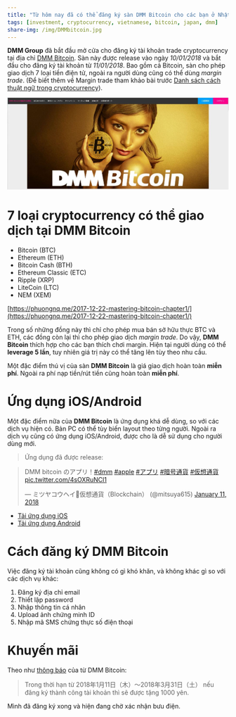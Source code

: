```yaml
---
title: "Từ hôm nay đã có thể đăng ký sàn DMM Bitcoin cho các bạn ở Nhật Bản"
tags: [investment, cryptocurrency, vietnamese, bitcoin, japan, dmm]
share-img: /img/DMMbitcoin.jpg
---
```


**DMM Group** đã bắt đầu mở cửa cho đăng ký tài khoản trade cryptocurrency tại địa chỉ [DMM Bitcoin](https://bitcoin.dmm.com/). Sàn này được release vào ngày *10/01/2018* và bắt đầu cho đăng ký tài khoản từ *11/01/2018*. Bao gồm cả Bitcoin, sàn cho phép giao dịch 7 loại tiền điện tử, ngoài ra người dùng cũng có thể dùng *margin trade*. (Để biết thêm về Margin trade tham khảo bài trước [Danh sách cách thuật ngữ trong cryptocurrency](https://phuongnq.me/2018-01-10-list-cryptocurrenty-term/)).

![DMM Bitcoin](/img/DMMbitcoin.jpg)

# 7 loại cryptocurrency có thể giao dịch tại DMM Bitcoin

* Bitcoin (BTC)
* Ethereum (ETH)
* Bitcoin Cash (BTH)
* Ethereum Classic (ETC)
* Ripple (XRP)
* LiteCoin (LTC)
* NEM (XEM)

[https://phuongnq.me/2017-12-22-mastering-bitcoin-chapter1/](https://phuongnq.me/2017-12-22-mastering-bitcoin-chapter1/)

<script async src="//pagead2.googlesyndication.com/pagead/js/adsbygoogle.js"></script>
<ins class="adsbygoogle"
     style="display:block; text-align:center;"
     data-ad-layout="in-article"
     data-ad-format="fluid"
     data-ad-client="ca-pub-2750437710821247"
     data-ad-slot="8905029259"></ins>
<script>
     (adsbygoogle = window.adsbygoogle || []).push({});
</script>

Trong số những đồng này thì chỉ cho phép mua bán sở hữu thực BTC và ETH, các đồng còn lại thì cho phép giao dịch *margin trade*. Do vậy, **DMM Bitcoin** thích hợp cho các bạn thích chơi margin. Hiện tại người dùng có thể **leverage 5 lần**, tuy nhiên giá trị này có thể tăng lên tùy theo nhu cầu.

Một đặc điểm thú vị của sàn **DMM Bitcoin** là giá giao dịch hoàn toàn **miễn phí**. Ngoài ra phí nạp tiền/rút tiền cũng hoàn toàn **miễn phí**.

# Ứng dụng iOS/Android

Một đặc điểm nữa của **DMM Bitcoin** là ứng dụng khá dễ dùng, so với các dịch vụ hiện có. Bản PC có thể tùy biến layout theo từng người. Ngoài ra dịch vụ cũng có ứng dụng iOS/Android, được cho là dễ sử dụng cho người dùng mới.

> Ứng dụng đã được release:

<blockquote class="twitter-tweet" data-lang="en"><p lang="ja" dir="ltr">DMM bitcoin のアプリ！<a href="https://twitter.com/hashtag/dmm?src=hash&amp;ref_src=twsrc%5Etfw">#dmm</a> <a href="https://twitter.com/hashtag/apple?src=hash&amp;ref_src=twsrc%5Etfw">#apple</a> <a href="https://twitter.com/hashtag/%E3%82%A2%E3%83%97%E3%83%AA?src=hash&amp;ref_src=twsrc%5Etfw">#アプリ</a> <a href="https://twitter.com/hashtag/%E6%9A%97%E5%8F%B7%E9%80%9A%E8%B2%A8?src=hash&amp;ref_src=twsrc%5Etfw">#暗号通貨</a> <a href="https://twitter.com/hashtag/%E4%BB%AE%E6%83%B3%E9%80%9A%E8%B2%A8?src=hash&amp;ref_src=twsrc%5Etfw">#仮想通貨</a> <a href="https://t.co/4sOXRuNCl1">pic.twitter.com/4sOXRuNCl1</a></p>&mdash; ミツヤコウヘイ🦉仮想通貨（Blockchain） (@mitsuya615) <a href="https://twitter.com/mitsuya615/status/951415727486992384?ref_src=twsrc%5Etfw">January 11, 2018</a></blockquote>
<script async src="https://platform.twitter.com/widgets.js" charset="utf-8"></script>

* [Tải ứng dụng iOS](https://itunes.apple.com/us/app/dmm-bitcoin/id1294551273?l=ja&ls=1&mt=8)
* [Tải ứng dụng Android](https://play.google.com/store/apps/details?id=com.dmm.DMMBitcoin&hl=ja)

# Cách đăng ký DMM Bitcoin

Việc đăng ký tài khoản cũng không có gì khó khăn, và không khác gì so với các dịch vụ khác:

1. Đăng ký địa chỉ email
2. Thiết lập password
3. Nhập thông tin cá nhân
4. Upload ảnh chứng minh ID
5. Nhập mã SMS chứng thực số điện thoại

# Khuyến mãi

Theo như [thông báo](https://press.bitcoin.dmm.com/news/20180110_01) của từ DMM Bitcoin:

> Trong thời hạn từ 2018年1月11日（木）～2018年3月31日（土） nếu đăng ký thành công tài khoản thì sẽ được tặng 1000 yên.

Mình đã đăng ký xong và hiện đang chờ xác nhận bưu điện.

<script async src="//pagead2.googlesyndication.com/pagead/js/adsbygoogle.js"></script>
<ins class="adsbygoogle"
     style="display:block; text-align:center;"
     data-ad-layout="in-article"
     data-ad-format="fluid"
     data-ad-client="ca-pub-2750437710821247"
     data-ad-slot="8905029259"></ins>
<script>
     (adsbygoogle = window.adsbygoogle || []).push({});
</script>